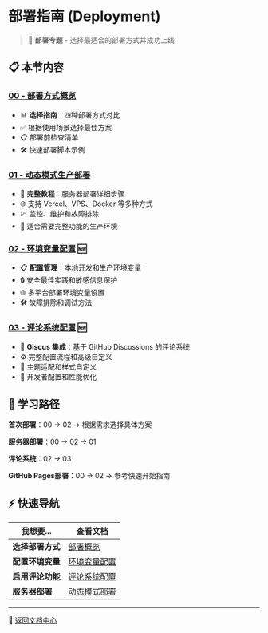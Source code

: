 # 部署指南 (Deployment)

> 🚀 **部署专题** - 选择最适合的部署方式并成功上线

## 📋 本节内容

### [00 - 部署方式概览](./00-deployment-overview.md)

- 📊 **选择指南**：四种部署方式对比
- ✅ 根据使用场景选择最佳方案
- 📋 部署前检查清单
- 🛠️ 快速部署脚本示例

### [01 - 动态模式生产部署](./01-dynamic-production-deployment.md)

- 🔧 **完整教程**：服务器部署详细步骤
- 🌐 支持 Vercel、VPS、Docker 等多种方式
- 📈 监控、维护和故障排除
- 🎯 适合需要完整功能的生产环境

### [02 - 环境变量配置](./02-environment-variables.md) 🆕

- 📋 **配置管理**：本地开发和生产环境变量
- 🔒 安全最佳实践和敏感信息保护
- 🌐 多平台部署环境变量设置
- 🛠️ 故障排除和调试方法

### [03 - 评论系统配置](./03-comments-setup.md) 🆕

- 💬 **Giscus 集成**：基于 GitHub Discussions 的评论系统
- ⚙️ 完整配置流程和高级自定义
- 🎨 主题适配和样式自定义
- 🔧 开发者配置和性能优化

## 🎯 学习路径

**首次部署**：00 → 02 → 根据需求选择具体方案

**服务器部署**：00 → 02 → 01

**评论系统**：02 → 03

**GitHub Pages部署**：00 → 02 → 参考快速开始指南

## ⚡ 快速导航

| 我想要...        | 查看文档                                              |
| ---------------- | ----------------------------------------------------- |
| **选择部署方式** | [部署概览](./00-deployment-overview.md)               |
| **配置环境变量** | [环境变量配置](./02-environment-variables.md)         |
| **启用评论功能** | [评论系统配置](./03-comments-setup.md)                |
| **服务器部署**   | [动态模式部署](./01-dynamic-production-deployment.md) |

---

📖 [返回文档中心](../README.md)
